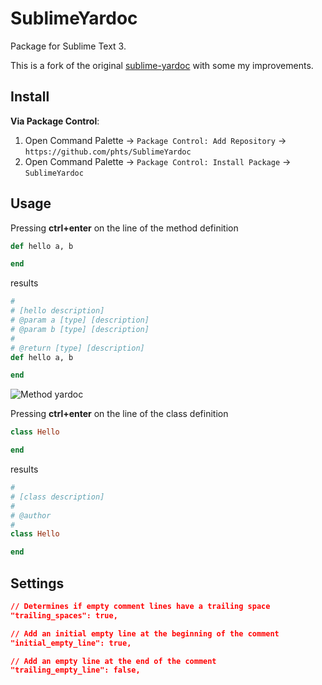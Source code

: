 # SublimeYardoc

Package for Sublime Text 3.

This is a fork of the original [sublime-yardoc](https://github.com/revathskumar/sublime-yardoc) with some my improvements.

## Install

**Via Package Control**:

1. Open Command Palette &rarr; `Package Control: Add Repository` &rarr; `https://github.com/phts/SublimeYardoc`
2. Open Command Palette &rarr; `Package Control: Install Package` &rarr; `SublimeYardoc`

## Usage

Pressing **ctrl+enter** on the line of the method definition
```ruby
def hello a, b

end
```

results

```ruby
#
# [hello description]
# @param a [type] [description]
# @param b [type] [description]
#
# @return [type] [description]
def hello a, b

end
```

![Method yardoc](https://lh6.googleusercontent.com/-C9V-e0vzDq0/UERyoS0I4oI/AAAAAAAAG48/M2cptkMfmgA/s458/123.gif)

Pressing **ctrl+enter** on the line of the class definition

```ruby
class Hello

end
```

results

```ruby
#
# [class description]
#
# @author
#
class Hello

end
```

## Settings

```json
// Determines if empty comment lines have a trailing space
"trailing_spaces": true,

// Add an initial empty line at the beginning of the comment
"initial_empty_line": true,

// Add an empty line at the end of the comment
"trailing_empty_line": false,
```
